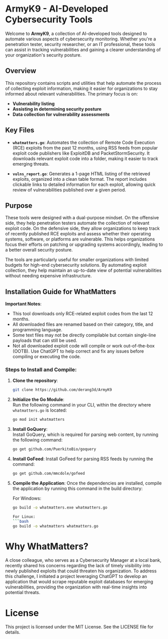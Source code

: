 # ArmyK9 - AI-Developed Cybersecurity Tools

Welcome to **ArmyK9**, a collection of AI-developed tools designed to automate various aspects of cybersecurity monitoring. Whether you're a penetration tester, security researcher, or an IT professional, these tools can assist in tracking vulnerabilities and gaining a clearer understanding of your organization's security posture.


## Overview

This repository contains scripts and utilities that help automate the process of collecting exploit information, making it easier for organizations to stay informed about relevant vulnerabilities. The primary focus is on:

- **Vulnerability listing**
- **Assisting in determining security posture**
- **Data collection for vulnerability assessments**


## Key Files

- **`whatmatters.go`**: Automates the collection of Remote Code Execution (RCE) exploits from the past 12 months, using RSS feeds from popular exploit code publishers like ExploitDB and PacketStormSecurity. It downloads relevant exploit code into a folder, making it easier to track emerging threats.

- **`vulns_report.go`**: Generates a 1-page HTML listing of the retrieved exploits, organized into a clean table format. The report includes clickable links to detailed information for each exploit, allowing quick review of vulnerabilities published over a given period.


## Purpose

These tools were designed with a dual-purpose mindset. On the offensive side, they help penetration testers automate the collection of relevant exploit code. On the defensive side, they allow organizations to keep track of recently published RCE exploits and assess whether their operating systems, software, or platforms are vulnerable. This helps organizations focus their efforts on patching or upgrading systems accordingly, leading to a better overall security posture.

The tools are particularly useful for smaller organizations with limited budgets for high-end cybersecurity solutions. By automating exploit collection, they help maintain an up-to-date view of potential vulnerabilities without needing expensive infrastructure.


## Installation Guide for WhatMatters


**Important Notes**:
- This tool downloads only RCE-related exploit codes from the last 12 months.
- All downloaded files are renamed based on their category, title, and programming language.
- Some text files may not be directly compilable but contain single-line payloads that can still be used.
- Not all downloaded exploit code will compile or work out-of-the-box (OOTB). Use ChatGPT to help correct and fix any issues before compiling or executing the code.


### Steps to Install and Compile:

1. **Clone the repository**:
   
   ```bash
   git clone https://github.com/derang3d/ArmyK9

2. **Initialize the Go Module**:  
   Run the following command in your CLI, within the directory where `whatmatters.go` is located:

   ```bash
   go mod init whatmatters

3. **Install GoQuery**:   
   Install GoQuery, which is required for parsing web content, by running the following command:

   ```bash
   go get github.com/PuerkitoBio/goquery

4. **Install GoFeed**:
   Install GoFeed for parsing RSS feeds by running the command:

   ```bash
   go get github.com/mmcdole/gofeed

5. **Compile the Application**:
   Once the dependencies are installed, compile the application by running this command in the build directory:

   For Windows:
   ```bash
   go build -o whatmatters.exe whatmatters.go

   For Linux:
   ```bash
   go build -o whatmatters whatmatters.go


# Why WhatMatters?
A close colleague, who serves as a Cybersecurity Manager at a local bank, recently shared his concerns regarding the lack of timely visibility into newly published exploits that could threaten his organization. To address this challenge, I initiated a project leveraging ChatGPT to develop an application that would scrape reputable exploit databases for emerging vulnerabilities, providing the organization with real-time insights into potential threats.


# License
This project is licensed under the MIT License. See the LICENSE file for details.
